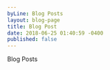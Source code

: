 ```yaml
---
byLine: Blog Posts
layout: blog-page
title: Blog Post
date: 2018-06-25 01:40:59 -0400
published: false
---
```

Blog Posts